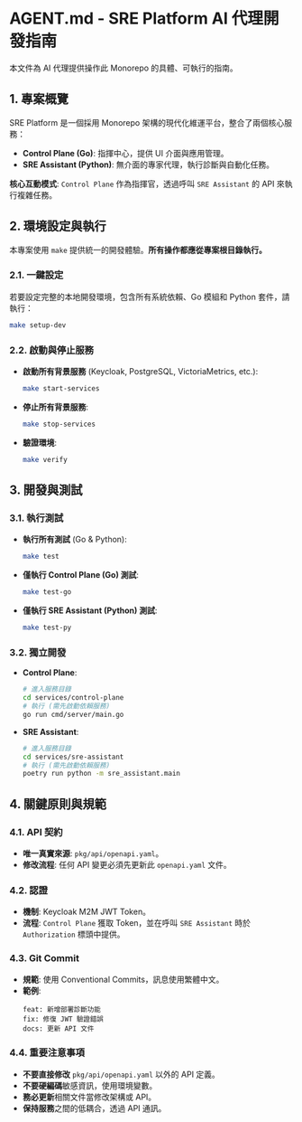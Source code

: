 # AGENT.md - SRE Platform AI 代理開發指南

本文件為 AI 代理提供操作此 Monorepo 的具體、可執行的指南。

## 1. 專案概覽

SRE Platform 是一個採用 Monorepo 架構的現代化維運平台，整合了兩個核心服務：

- **Control Plane (Go)**: 指揮中心，提供 UI 介面與應用管理。
- **SRE Assistant (Python)**: 無介面的專家代理，執行診斷與自動化任務。

**核心互動模式**: `Control Plane` 作為指揮官，透過呼叫 `SRE Assistant` 的 API 來執行複雜任務。

## 2. 環境設定與執行

本專案使用 `make` 提供統一的開發體驗。**所有操作都應從專案根目錄執行。**

### 2.1. 一鍵設定

若要設定完整的本地開發環境，包含所有系統依賴、Go 模組和 Python 套件，請執行：
```bash
make setup-dev
```

### 2.2. 啟動與停止服務

- **啟動所有背景服務** (Keycloak, PostgreSQL, VictoriaMetrics, etc.):
  ```bash
  make start-services
  ```
- **停止所有背景服務**:
  ```bash
  make stop-services
  ```
- **驗證環境**:
  ```bash
  make verify
  ```

## 3. 開發與測試

### 3.1. 執行測試

- **執行所有測試** (Go & Python):
  ```bash
  make test
  ```
- **僅執行 Control Plane (Go) 測試**:
  ```bash
  make test-go
  ```
- **僅執行 SRE Assistant (Python) 測試**:
  ```bash
  make test-py
  ```

### 3.2. 獨立開發

- **Control Plane**:
  ```bash
  # 進入服務目錄
  cd services/control-plane
  # 執行 (需先啟動依賴服務)
  go run cmd/server/main.go
  ```

- **SRE Assistant**:
  ```bash
  # 進入服務目錄
  cd services/sre-assistant
  # 執行 (需先啟動依賴服務)
  poetry run python -m sre_assistant.main
  ```

## 4. 關鍵原則與規範

### 4.1. API 契約

- **唯一真實來源**: `pkg/api/openapi.yaml`。
- **修改流程**: 任何 API 變更必須先更新此 `openapi.yaml` 文件。

### 4.2. 認證

- **機制**: Keycloak M2M JWT Token。
- **流程**: `Control Plane` 獲取 Token，並在呼叫 `SRE Assistant` 時於 `Authorization` 標頭中提供。

### 4.3. Git Commit

- **規範**: 使用 Conventional Commits，訊息使用繁體中文。
- **範例**:
  ```
  feat: 新增部署診斷功能
  fix: 修復 JWT 驗證錯誤
  docs: 更新 API 文件
  ```

### 4.4. 重要注意事項

- **不要直接修改** `pkg/api/openapi.yaml` 以外的 API 定義。
- **不要硬編碼**敏感資訊，使用環境變數。
- **務必更新**相關文件當修改架構或 API。
- **保持服務**之間的低耦合，透過 API 通訊。
